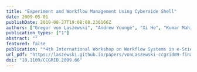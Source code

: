 ```yaml
---
title: "Experiment and Workflow Management Using Cyberaide Shell"
date: 2009-05-01
publishDate: 2019-08-27T19:08:08.236166Z
authors: ["Gregor von Laszewski", "Andrew Younge", "Xi He", "Kumar Mahinthakumar", "Lizhe Wang"]
publication_types: ["1"]
abstract: ""
featured: false
publication: "*4th International Workshop on Workflow Systems in e-Science (WSES 09) in conjunction with 9th IEEE International Symposium on Cluster Computing and the Grid*"
url_pdf: "https://laszewski.github.io/papers/vonLaszewski-ccgrid09-final.pdf"
doi: "10.1109/CCGRID.2009.66"
---
```


